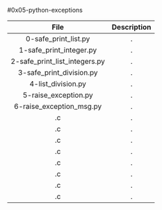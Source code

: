 #0x05-python-exceptions



|                  File               |                     Description                     |
| :-----------------------------------------: |  :-----------------------------------------------:  |
|        0-safe_print_list.py                        |  .  |
|        1-safe_print_integer.py                         | .  |
|        2-safe_print_list_integers.py               |  . |
|        3-safe_print_division.py                          | . |
|        4-list_division.py                          |  .  |
|        5-raise_exception.py                             |  .  |
|        6-raise_exception_msg.py                              |  .  |
|        .c                 |  .  |
|        .c                         |  .  |
|        .c                      |  .  |
|        .c                             | .  |
|        .c                     |  .  |
|        .c                        |  . |
|        .c              |  .   |
|        .c              | . |
